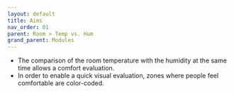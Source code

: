 ```yaml
---
layout: default
title: Aims
nav_order: 01
parent: Room > Temp vs. Hum
grand_parent: Modules
---
```


- The comparison of the room temperature with the humidity at the same time allows a comfort evaluation.
- In order to enable a quick visual evaluation, zones where people feel comfortable are color-coded.
